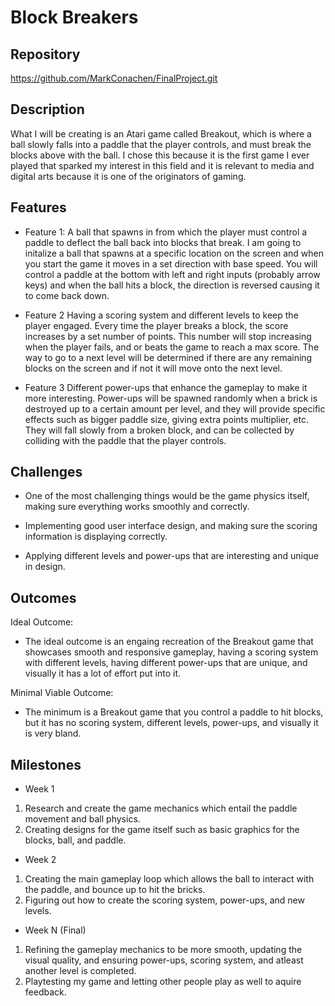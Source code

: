 # Block Breakers

## Repository
https://github.com/MarkConachen/FinalProject.git

## Description
What I will be creating is an Atari game called Breakout, which is where a ball slowly falls into a paddle that the player controls, and must break the blocks above with the ball. I chose this because it is the first game I ever played that sparked my interest in this field and it is relevant to media and digital arts because it is one of the originators of gaming.

## Features
- Feature 1:
  A ball that spawns in from which the player must control a paddle to deflect the ball back into blocks that break.
  I am going to initalize a ball that spawns at a specific location on the screen and when you start the game it moves in a set direction with base speed. You will control a paddle at the bottom with left and right inputs (probably arrow keys) and when the ball hits a block, the direction is reversed causing it to come back down.

- Feature 2
  Having a scoring system and different levels to keep the player engaged.
  Every time the player breaks a block, the score increases by a set number of points. This number will stop increasing when the player fails, and or beats the game to reach a max score. The way to go to a next level will be determined if there are any remaining blocks on the screen and if not it will move onto the next level.

- Feature 3
  Different power-ups that enhance the gameplay to make it more interesting.
  Power-ups will be spawned randomly when a brick is destroyed up to a certain amount per level, and they will provide specific effects such as bigger paddle size, giving extra points multiplier, etc. They will fall slowly from a broken block, and can be collected by colliding with the paddle that the player controls.

## Challenges
- One of the most challenging things would be the game physics itself, making sure everything works smoothly and correctly.

- Implementing good user interface design, and making sure the scoring information is displaying correctly.

- Applying different levels and power-ups that are interesting and unique in design.

## Outcomes
Ideal Outcome:
- The ideal outcome is an engaing recreation of the Breakout game that showcases smooth and responsive gameplay, having a scoring system with different levels, having different power-ups that are unique, and visually it has a lot of effort put into it.

Minimal Viable Outcome:
- The minimum is a Breakout game that you control a paddle to hit blocks, but it has no scoring system, different levels, power-ups, and visually it is very bland.

## Milestones
- Week 1
1. Research and create the game mechanics which entail the paddle movement and ball physics.
2. Creating designs for the game itself such as basic graphics for the blocks, ball, and paddle.

- Week 2
1. Creating the main gameplay loop which allows the ball to interact with the paddle, and bounce up to hit the bricks.
2. Figuring out how to create the scoring system, power-ups, and new levels.

- Week N (Final)
1. Refining the gameplay mechanics to be more smooth, updating the visual quality, and ensuring power-ups, scoring system, and atleast another level is completed.
2. Playtesting my game and letting other people play as well to aquire feedback.

